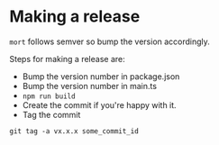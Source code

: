 # Making a release

`mort` follows semver so bump the version accordingly.

Steps for making a release are:
- Bump the version number in package.json
- Bump the version number in main.ts
- `npm run build`
- Create the commit if you're happy with it.
- Tag the commit

```
git tag -a vx.x.x some_commit_id
```
